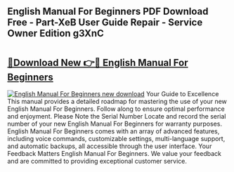 ## English Manual For Beginners PDF Download Free - Part-XeB User Guide Repair - Service Owner Edition g3XnC

# <h2><a href="http://cf29452.oget.top/?id=English+Manual+For+Beginners">🔗Download New 👉🔴 English Manual For Beginners</a></h2>

[![English Manual For Beginners new download](https://i.imgur.com/5g1atiW.png)](http://cf29452.oget.top/?id=English+Manual+For+Beginners)
Your Guide to Excellence This manual provides a detailed roadmap for mastering the use of your new English Manual For Beginners. Follow along to ensure optimal performance and enjoyment. Please Note the Serial Number Locate and record the serial number of your new English Manual For Beginners for warranty purposes. English Manual For Beginners comes with an array of advanced features, including voice commands, customizable settings, multi-language support, and automatic backups, all accessible through the user interface. Your Feedback Matters English Manual For Beginners. We value your feedback and are committed to providing exceptional customer service.
